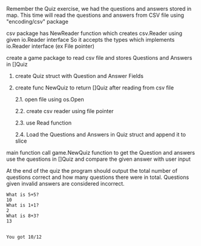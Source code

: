 
Remember the Quiz exercise, we had the questions and answers stored in map.
This time will read the questions and answers from CSV file using "encoding/csv" package

csv package has NewReader function which creates csv.Reader using given io.Reader interface 
So it accepts the types which implements io.Reader interface (ex File pointer)


create a game package to read csv file and stores Questions and Answers in []Quiz 
1. create Quiz struct with Question and Answer Fields

2. create func NewQuiz to return []Quiz after reading from csv file

	2.1. open file using os.Open
	
	2.2. create csv reader using file pointer
	
	2.3. use Read function
	
	2.4. Load the Questions and Answers in Quiz struct and append it to slice

main function call game.NewQuiz function to get the Question and answers
use the questions in []Quiz and compare the given answer with user input

At the end of the quiz the program should output the total number of questions correct and how many questions there were in total. Questions given invalid answers are considered incorrect.
```
What is 5+5?
10
What is 1+1?
2
What is 8+3?
13


You got 10/12 
```
